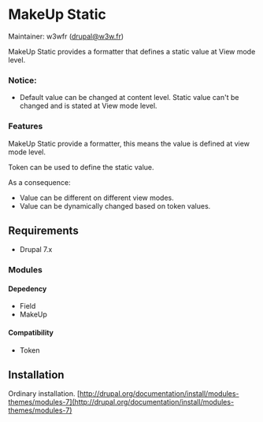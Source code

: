 MakeUp Static
=============

Maintainer: w3wfr (<drupal@w3w.fr>)

MakeUp Static provides a formatter that defines a static value at View mode level.

### Notice: 

 * Default value can be changed at content level. Static value can't be changed and is stated at View mode level.

### Features

MakeUp Static provide a formatter, this means the value is defined at view mode level. 

Token can be used to define the static value.

As a consequence:

 * Value can be different on different view modes.
 * Value can be dynamically changed based on token values.

Requirements
------------

 * Drupal 7.x

### Modules

#### Depedency 

 * Field
 * MakeUp

#### Compatibility

 * Token

Installation
------------

Ordinary installation.
[http://drupal.org/documentation/install/modules-themes/modules-7](http://drupal.org/documentation/install/modules-themes/modules-7)

